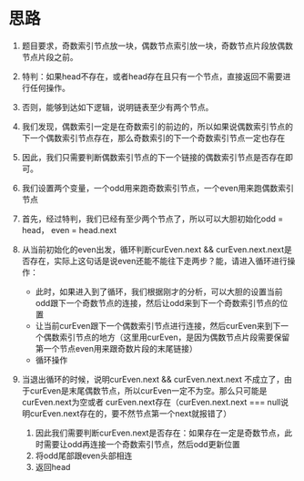 # 思路

1. 题目要求，奇数索引节点放一块，偶数节点索引放一块，奇数节点片段放偶数节点片段之前。
2. 特判：如果head不存在，或者head存在且只有一个节点，直接返回不需要进行任何操作。
3. 否则，能够到达如下逻辑，说明链表至少有两个节点。
4. 我们发现，偶数索引一定是在奇数索引的前边的，所以如果说偶数索引节点的下一个偶数索引节点存在，那么奇数索引的下一个奇数索引节点一定也存在
5. 因此，我们只需要判断偶数索引节点的下一个链接的偶数索引节点是否存在即可。
6. 我们设置两个变量，一个odd用来跑奇数索引节点，一个even用来跑偶数索引节点
7. 首先，经过特判，我们已经有至少两个节点了，所以可以大胆初始化odd = head， even = head.next
8. 从当前初始化的even出发，循环判断curEven.next && curEven.next.next是否存在，实际上这句话是说even还能不能往下走两步？能，请进入循环进行操作：

   - 此时，如果进入到了循环，我们根据刚才的分析，可以大胆的设置当前odd跟下一个奇数节点的连接，然后让odd来到下一个奇数索引节点的位置
   - 让当前curEven跟下一个偶数索引节点进行连接，然后curEven来到下一个偶数索引节点的地方（这里用curEven，是因为偶数节点片段需要保留第一个节点even用来跟奇数片段的末尾链接）
   - 循环操作

9. 当退出循环的时候，说明curEven.next && curEven.next.next 不成立了，由于curEven是末尾偶数节点，所以curEven一定不为空。那么只可能是curEven.next为空或者
curEven.next存在（curEven.next.next === null说明curEven.next存在的，要不然节点第一个next就报错了）
   1. 因此我们需要判断curEven.next是否存在：如果存在一定是奇数节点，此时需要让odd再连接一个奇数索引节点，然后odd更新位置
   2. 将odd尾部跟even头部相连
   3. 返回head
